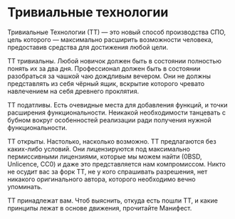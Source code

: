# Тривиальные технологии

Тривиальные Технологии (ТТ) — это новый способ производства СПО, цель которого — максимально расширить возможности человека, предоставив средства для достижения любой цели.

ТТ тривиальны. Любой новичок должен быть в состоянии полностью понять их за два дня. Профессионал должен быть в состоянии разобраться за чашкой чаю дождливым вечером. Они не должны представлять из себя чёрный ящик, вскрытие которого чревато навлечением на себя древнего проклятия.

ТТ податливы. Есть очевидные места для добавления функций, и точки расширения функциональности. Неикакой необходимости танцевать с бубном вокруг особенностей реализации ради получения нужной функциональности.

ТТ открыты. Настолько, насколько возможно. ТТ предлагаются без каких-либо условий. Они лицензируются под максимально пермиссивными лицензиями, которые мы можем найти (0BSD, Unlicence, CC0) и даже это представляется нам компромиссом. Никто не осудит вас за форк ТТ, не у кого спрашивать разрешения, нет никакого оригинального автора, которого необходимо вечно упоминать.

ТТ принадлежат вам. Чтоб выяснить, откуда есть пошли ТТ, и какие принципы лежат в основе движения, прочитайте Манифест.

